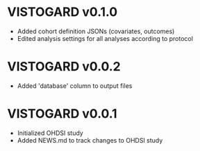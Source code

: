 # VISTOGARD v0.1.0

* Added cohort definition JSONs (covariates, outcomes)
* Edited analysis settings for all analyses according to protocol


# VISTOGARD v0.0.2

* Added 'database' column to output files


# VISTOGARD v0.0.1

* Initialized OHDSI study
* Added NEWS.md to track changes to OHDSI study
